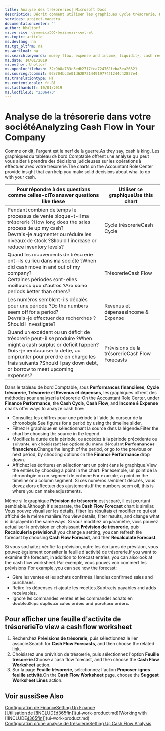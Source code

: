 ```yaml
---
title: Analyse des trésoreries| Microsoft Docs
description: Décrit comment utiliser les graphiques Cycle trésorerie, Revenus et dépenses, Trésorerie et Prévision de trésorerie pour analyser les flux de trésorerie passés et futurs, entrants et sortants de votre société.
services: project-madeira
documentationcenter: ''
author: bholtorf
ms.service: dynamics365-business-central
ms.topic: article
ms.devlang: na
ms.tgt_pltfrm: na
ms.workload: na
ms.search.keywords: money flow, expense and income, liquidity, cash receipts minus cash payments, Cartera
ms.date: 10/01/2019
ms.author: bholtorf
ms.openlocfilehash: 32d9b8a733c3edb2717fca724769feba3ea26321
ms.sourcegitcommit: 02e704bc3e01d62072144919774f1244c42827e4
ms.translationtype: HT
ms.contentlocale: fr-BE
ms.lasthandoff: 10/01/2019
ms.locfileid: "2306473"
---
```

# <a name="analyzing-cash-flow-in-your-company"></a><span data-ttu-id="a066b-103">Analyse de la trésorerie dans votre société</span><span class="sxs-lookup"><span data-stu-id="a066b-103">Analyzing Cash Flow in Your Company</span></span>
<span data-ttu-id="a066b-104">Comme on dit, l'argent est le nerf de la guerre.</span><span class="sxs-lookup"><span data-stu-id="a066b-104">As they say, cash is king.</span></span> <span data-ttu-id="a066b-105">Les graphiques du tableau de bord Comptable offrent une analyse qui peut vous aider à prendre des décisions judicieuses sur les opérations à effectuer avec votre trésorerie.</span><span class="sxs-lookup"><span data-stu-id="a066b-105">The charts on the Accountant Role Center provide insight that can help you make solid decisions about what to do with your cash.</span></span>  

| <span data-ttu-id="a066b-106">Pour répondre à des questions comme celles-ci</span><span class="sxs-lookup"><span data-stu-id="a066b-106">To answer questions like these</span></span> | <span data-ttu-id="a066b-107">Utiliser ce graphique</span><span class="sxs-lookup"><span data-stu-id="a066b-107">Use this chart</span></span> |
| --- | --- |
| <span data-ttu-id="a066b-108">Pendant combien de temps le processus de vente bloque-t-il ma trésorerie ?</span><span class="sxs-lookup"><span data-stu-id="a066b-108">How long does the sales process tie up my cash?</span></span></br> <span data-ttu-id="a066b-109">Devrais-je augmenter ou réduire les niveaux de stock ?</span><span class="sxs-lookup"><span data-stu-id="a066b-109">Should I increase or reduce inventory levels?</span></span> |<span data-ttu-id="a066b-110">Cycle trésorerie</span><span class="sxs-lookup"><span data-stu-id="a066b-110">Cash Cycle</span></span> |
| <span data-ttu-id="a066b-111">Quand les mouvements de trésorerie ont-ils eu lieu dans ma société ?</span><span class="sxs-lookup"><span data-stu-id="a066b-111">When did cash move in and out of my company?</span></span></br> <span data-ttu-id="a066b-112">Certaines périodes sont-elles meilleures que d'autres ?</span><span class="sxs-lookup"><span data-stu-id="a066b-112">Are some periods better than others?</span></span> |<span data-ttu-id="a066b-113">Trésorerie</span><span class="sxs-lookup"><span data-stu-id="a066b-113">Cash Flow</span></span> |
| <span data-ttu-id="a066b-114">Les numéros semblent-ils décalés pour une période ?</span><span class="sxs-lookup"><span data-stu-id="a066b-114">Do the numbers seem off for a period?</span></span></br> <span data-ttu-id="a066b-115">Devrais-je effectuer des recherches ?</span><span class="sxs-lookup"><span data-stu-id="a066b-115">Should I investigate?</span></span> |<span data-ttu-id="a066b-116">Revenus et dépenses</span><span class="sxs-lookup"><span data-stu-id="a066b-116">Income & Expense</span></span> |
| <span data-ttu-id="a066b-117">Quand un excédent ou un déficit de trésorerie peut-il se produire ?</span><span class="sxs-lookup"><span data-stu-id="a066b-117">When might a cash surplus or deficit happen?</span></span></br> <span data-ttu-id="a066b-118">Dois-je rembourser la dette, ou emprunter pour prendre en charge les frais suivants ?</span><span class="sxs-lookup"><span data-stu-id="a066b-118">Should I pay down debt, or borrow to meet upcoming expenses?</span></span> |<span data-ttu-id="a066b-119">Prévisions de la trésorerie</span><span class="sxs-lookup"><span data-stu-id="a066b-119">Cash Flow Forecasts</span></span> |

<span data-ttu-id="a066b-120">Dans le tableau de bord Comptable, sous **Performances financières**, **Cycle trésorerie**, **Trésorerie** et **Revenus et dépenses**, les graphiques offrent des méthodes pour analyser la trésorerie :</span><span class="sxs-lookup"><span data-stu-id="a066b-120">On the Accountant Role Center, under **Finance Performance**, the **Cash Cycle**, **Cash Flow**, and **Income & Expense** charts offer ways to analyze cash flow:</span></span>  

* <span data-ttu-id="a066b-121">Consultez les chiffres pour une période à l'aide du curseur de la chronologie.</span><span class="sxs-lookup"><span data-stu-id="a066b-121">See figures for a period by using the timeline slider.</span></span>  
* <span data-ttu-id="a066b-122">Filtrez le graphique en sélectionnant la source dans la légende.</span><span class="sxs-lookup"><span data-stu-id="a066b-122">Filter the chart by choosing the source in the legend.</span></span>  
* <span data-ttu-id="a066b-123">Modifiez la durée de la période, ou accédez à la période précédente ou suivante, en choisissant les options du menu déroulant **Performances financières**.</span><span class="sxs-lookup"><span data-stu-id="a066b-123">Change the length of the period, or go to the previous or next period, by choosing options on the **Finance Performance** drop down.</span></span>  
* <span data-ttu-id="a066b-124">Affichez les écritures en sélectionnant un point dans le graphique.</span><span class="sxs-lookup"><span data-stu-id="a066b-124">View the entries by choosing a point in the chart.</span></span> <span data-ttu-id="a066b-125">Par exemple, un point de la chronologie ou un segment de colonne.</span><span class="sxs-lookup"><span data-stu-id="a066b-125">For example, a point on the timeline or a column segment.</span></span> <span data-ttu-id="a066b-126">Si des numéros semblent décalés, vous devez alors effectuer des ajustements.</span><span class="sxs-lookup"><span data-stu-id="a066b-126">If the numbers seem off, this is where you can make adjustments.</span></span>  

<span data-ttu-id="a066b-127">Même si le graphique **Prévision de trésorerie** est séparé, il est pourtant semblable.</span><span class="sxs-lookup"><span data-stu-id="a066b-127">Although it's separate, the **Cash Flow Forecast** chart is similar.</span></span> <span data-ttu-id="a066b-128">Vous pouvez visualiser les détails, filtrer les résultats et modifier ce qui est affiché de la même manière.</span><span class="sxs-lookup"><span data-stu-id="a066b-128">You view details, filter results, and change what is displayed in the same ways.</span></span> <span data-ttu-id="a066b-129">Si vous modifiez un paramètre, vous pouvez actualiser la prévision en choisissant **Prévision de trésorerie**, puis **Recalculer la prévision**.</span><span class="sxs-lookup"><span data-stu-id="a066b-129">If you change a setting, you can refresh the forecast by choosing **Cash Flow Forecast**, and then **Recalculate Forecast**.</span></span>

<span data-ttu-id="a066b-130">Si vous souhaitez vérifier la prévision, outre les écritures de prévision, vous pouvez également consulter la feuille d'activité de trésorerie.</span><span class="sxs-lookup"><span data-stu-id="a066b-130">If you want to examine the forecast, in addition to forecast entries, you can also look at the cash flow worksheet.</span></span> <span data-ttu-id="a066b-131">Par exemple, vous pouvez voir comment les prévisions :</span><span class="sxs-lookup"><span data-stu-id="a066b-131">For example, you can see how the forecast:</span></span>

* <span data-ttu-id="a066b-132">Gère les ventes et les achats confirmés.</span><span class="sxs-lookup"><span data-stu-id="a066b-132">Handles confirmed sales and purchases.</span></span>  
* <span data-ttu-id="a066b-133">Retire les dépenses et ajoute les recettes.</span><span class="sxs-lookup"><span data-stu-id="a066b-133">Subtracts payables and adds receivables.</span></span>  
* <span data-ttu-id="a066b-134">Ignore les commandes ventes et les commandes achats en double.</span><span class="sxs-lookup"><span data-stu-id="a066b-134">Skips duplicate sales orders and purchase orders.</span></span>  

## <a name="to-view-a-cash-flow-worksheet"></a><span data-ttu-id="a066b-135">Pour afficher une feuille d'activité de trésorerie</span><span class="sxs-lookup"><span data-stu-id="a066b-135">To view a cash flow worksheet</span></span>
1. <span data-ttu-id="a066b-136">Recherchez **Prévisions de trésorerie**, puis sélectionnez le lien associé.</span><span class="sxs-lookup"><span data-stu-id="a066b-136">Search for **Cash Flow Forecasts**, and then choose the related link.</span></span>  
2. <span data-ttu-id="a066b-137">Choisissez une prévision de trésorerie, puis sélectionnez l'option **Feuille trésorerie**.</span><span class="sxs-lookup"><span data-stu-id="a066b-137">Choose a cash flow forecast, and then choose the **Cash Flow Worksheet** action.</span></span>  
3. <span data-ttu-id="a066b-138">Sur la page **Feuille trésorerie**, sélectionnez l'action **Proposer lignes feuille activité**.</span><span class="sxs-lookup"><span data-stu-id="a066b-138">On the **Cash Flow Worksheet** page, choose the **Suggest Worksheet Lines** action.</span></span>  

## <a name="see-also"></a><span data-ttu-id="a066b-139">Voir aussi</span><span class="sxs-lookup"><span data-stu-id="a066b-139">See Also</span></span>
[<span data-ttu-id="a066b-140">Configuration de Finance</span><span class="sxs-lookup"><span data-stu-id="a066b-140">Setting Up Finance</span></span>](finance-setup-finance.md)  
<span data-ttu-id="a066b-141">[Utilisation de [!INCLUDE[d365fin](includes/d365fin_md.md)]](ui-work-product.md)</span><span class="sxs-lookup"><span data-stu-id="a066b-141">[Working with [!INCLUDE[d365fin](includes/d365fin_md.md)]](ui-work-product.md)</span></span>  
[<span data-ttu-id="a066b-142">Configuration d'une analyse de trésorerie</span><span class="sxs-lookup"><span data-stu-id="a066b-142">Setting Up Cash Flow Analysis</span></span>](finance-setup-cash-flow-analyses.md)  

